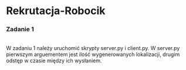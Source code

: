 # Rekrutacja-Robocik
<h3>Zadanie 1</h3>
<br>W zadaniu 1 należy uruchomić skrypty server.py i client.py. W server.py pierwszym arguementem jest ilość wygenerowanych lokalizacji, drugim odstęp w czasie między ich wysłaniem.

